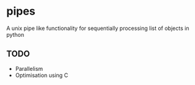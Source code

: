 # pipes
A unix pipe like functionality for sequentially processing list of objects in python


## TODO
- Parallelism
- Optimisation using C
